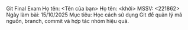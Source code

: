 Git Final Exam
Họ tên: <Tên của bạn>
Họ tên: <khởi>
MSSV: <221862>
Ngày làm bài: 15/10/2025
Mục tiêu: Học cách sử dụng Git để quản lý mã nguồn, branch, commit và hợp tác nhóm hiệu quả.
